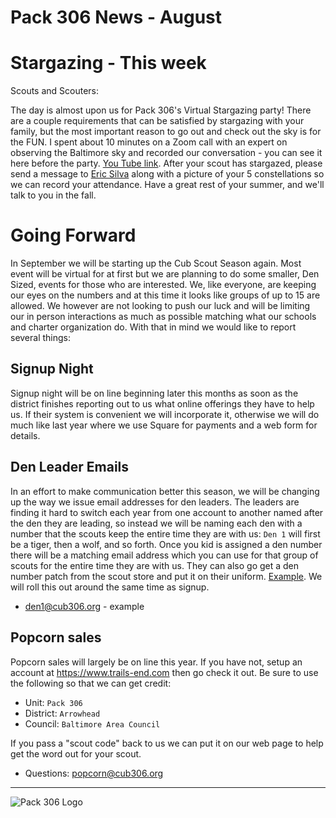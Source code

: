 # Pack 306 News - August

# Stargazing - This week
Scouts and Scouters:

The day is almost upon us for Pack 306's Virtual Stargazing party! There are a couple requirements that can be satisfied by stargazing with your family, but the most important reason to go out and check out the sky is for the FUN. I spent about 10 minutes on a Zoom call with an expert on observing the Baltimore sky and recorded our conversation - you can see it here before the party.
[You Tube link](https://youtu.be/hX91hEpDHkQ).
After your scout has stargazed, please send a message to [Eric Silva](mailto:wolf1@cub306.org?subject=stargazing) along with a picture of your 5 constellations so we can record your attendance. Have a great rest of your summer, and we'll talk to you in the fall.

# Going Forward

In September we will be starting up the Cub Scout Season again. Most event will be virtual for at first but we are planning to do some smaller, Den Sized, events for those who are interested. We, like everyone, are keeping our eyes on the numbers and at this time it looks like groups of up to 15 are allowed. We however are not looking to push our luck and will be limiting our in person interactions as much as possible matching what our schools and charter organization do. With that in mind we would like to report several things:

## Signup Night ##
Signup night will be on line beginning later this months as soon as the district finishes reporting out to us what online offerings they have to help us. If their system is convenient we will incorporate it, otherwise we will do much like last year where we use Square for payments and a web form for details.

## Den Leader Emails
In an effort to make communication better this season, we will be changing up the way we issue email addresses for den leaders. The leaders are finding it hard to switch each year from one account to another named after the den they are leading, so instead we will be naming each den with a number that the scouts keep the entire time they are with us: `Den 1` will first be a tiger, then a wolf, and so forth. Once you kid is assigned a den number there will be a matching email address which you can use for that group of scouts for the entire time they are with us. They can also go get a den number patch from the scout store and put it on their uniform. [Example](https://www.scoutshop.org/catalog/category/view/s/den-emblem/id/734/). We will roll this out around the same time as signup.

* den1@cub306.org - example

## Popcorn sales

Popcorn sales will largely be on line this year. If you have not, setup an account at https://www.trails-end.com then go check it out. Be sure to use the following so that we can get credit:

* Unit: `Pack 306` 
* District: `Arrowhead`
* Council: `Baltimore Area Council`

If you pass a "scout code" back to us we can put it on our web page to help get the word out for your scout.

* Questions: [popcorn@cub306.org](mailto:popcorn@cub306.org)

----

![Pack 306 Logo](https://cub306.org/images/PackLogo_Small.png?when=2020-07-26&where=email)